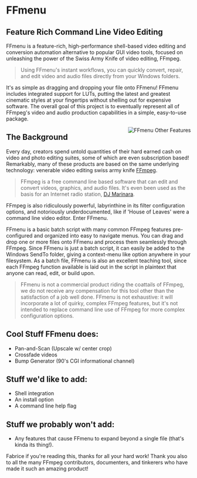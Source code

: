 # FFmenu
## Feature Rich Command Line Video Editing
FFmenu is a feature-rich, high-performance shell-based video editing and conversion automation alternative to popular GUI video tools, focused on unleashing the power of the Swiss Army Knife of video editing, FFmpeg. 
>Using FFmenu's instant workflows, you can quickly convert, repair, and edit video and audio files directly from your Windows folders. 
>
It's as simple as dragging and dropping your file onto FFmenu! FFmenu includes integrated support for LUTs, putting the latest and greatest cinematic styles at your fingertips without shelling out for expensive software. The overall goal of this project is to eventually represent all of FFmpeg's video and audio production capabilities in a simple, easy-to-use package.<div style="float: right">
    ![FFmenu Other Features](https://user-images.githubusercontent.com/55704207/154501504-29327167-7cd4-4ec2-88ca-297825e78ef1.png "Screenshot of FFmenu Other Features menu")
</div>

## The Background
Every day, creators spend untold quantities of their hard earned cash on video and photo editing suites, some of which are even subscription based! Remarkably, many of these products are based on the same underlying technology: venerable video editing swiss army knife [FFmpeg](https://www.ffmpeg.org/).

> FFmpeg is a free command line based software that can edit and convert videos, graphics, and audio files. It's even been used as the basis for an Internet radio station, [DJ Marinara](https://github.com/gorzek/djmarinara).

FFmpeg is also ridiculously powerful, labyrinthine in its filter configuration options, and notoriously underdocumented, like if 'House of Leaves' were a command line video editor. Enter FFmenu.

FFmenu is a basic batch script with many common FFmpeg features pre-configured and organized into easy to navigate menus. You can drag and drop one or more files onto FFmenu and process them seamlessly through FFmpeg. Since FFmenu is just a batch script, it can easily be added to the Windows SendTo folder, giving a context-menu like option anywhere in your filesystem. As a batch file, FFmenu is also an excellent teaching tool, since each FFmpeg function available is laid out in the script in plaintext that anyone can read, edit, or build upon.

> FFmenu is not a commercial product riding the coattails of FFmpeg, we do not receive any compensation for this tool other than the satisfaction of a job well done. FFmenu is not exhaustive: it will incorporate a lot of quirky, complex FFmpeg features, but it's not intended to replace command line use of FFmpeg for more complex configuration options.

## Cool Stuff FFmenu does:
* Pan-and-Scan (Upscale w/ center crop)
* Crossfade videos
* Bump Generator (90's CGI informational channel)

## Stuff we'd like to add:
* Shell integration
* An install option
* A command line help flag

## Stuff we probably won't add:
* Any features that cause FFmenu to expand beyond a single file (that's kinda its thing!).

Fabrice if you're reading this, thanks for all your hard work! Thank you also to all the many FFmpeg contributors, documenters, and tinkerers who have made it such an amazing product!
